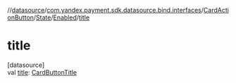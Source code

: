 //[datasource](../../../../../index.md)/[com.yandex.payment.sdk.datasource.bind.interfaces](../../../index.md)/[CardActionButton](../../index.md)/[State](../index.md)/[Enabled](index.md)/[title](title.md)

# title

[datasource]\
val [title](title.md): [CardButtonTitle](../../../-card-button-title/index.md)
